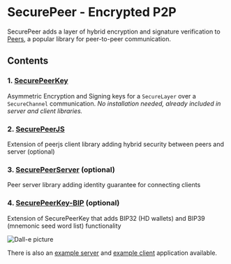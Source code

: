 # SecurePeer - Encrypted P2P

SecurePeer adds a layer of hybrid encryption and signature verification to [Peers](https://github.com/peers), a popular library for peer-to-peer communication.

## Contents

### 1. [SecurePeerKey](./packages/securepeerkey)

Asymmetric Encryption and Signing keys for a `SecureLayer` over a `SecureChannel` communication. _No installation needed, already included in server and client libraries._

### 2. [SecurePeerJS](./packages/securepeerjs)

 Extension of peerjs client library adding hybrid security between peers and server (optional)

### 3. [SecurePeerServer](./packages/securepeerserver) (optional)

Peer server library adding identity guarantee for connecting clients

### 4. [SecurePeerKey-BIP](./packages/securepeerkey-bip) (optional)

Extension of SecurePeerKey that adds BIP32 (HD wallets) and BIP39 (mnemonic seed word list) functionality

![Dall-e picture](./pub/DALL%C2%B7E_SecurePeerJS.png)


There is also an [example server](./exampleserver/) and [example client](./exampleserver/)  application available.
